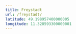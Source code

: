 ```yaml
---
title: Freystadt
url: /freystadt/
latitude: 49.198957400000005
longitude: 11.328593300000001
---
```

